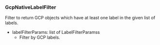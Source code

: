 ### GcpNativeLabelFilter
Filter to return GCP objects which have at least one label in the given list of labels.

- labelFilterParams: list of LabelFilterParamss
  - Filter by GCP labels.
